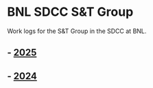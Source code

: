 # BNL SDCC S&amp;T Group
Work logs for the S&amp;T Group in the SDCC at BNL.

## - [2025](./2025.md)
## - [2024](./2024.md)

